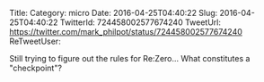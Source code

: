 Title: 
Category: micro
Date: 2016-04-25T04:40:22
Slug: 2016-04-25T04:40:22
TwitterId: 724458002577674240
TweetUrl: https://twitter.com/mark_philpot/status/724458002577674240
ReTweetUser: 

Still trying to figure out the rules for Re:Zero... What constitutes a "checkpoint"?